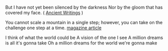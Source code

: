 But I have not yet been silenced by the darkness
Nor by the gloom that has covered my face. ( <a href="https://www.jw.org/en/library/bible/nwt/books/job/23/#v180230175">Ancient Writings</a> )

You cannot scale a mountain in a single step; however, you can take on the challenge one step at a time. <a href="https://wol.jw.org/en/wol/d/r1/lp-e/102014125">magazine article</a>


I think of what the world could be
A vision of the one I see
A million dreams is all it's gonna take
Oh a million dreams for the world we're gonna make
